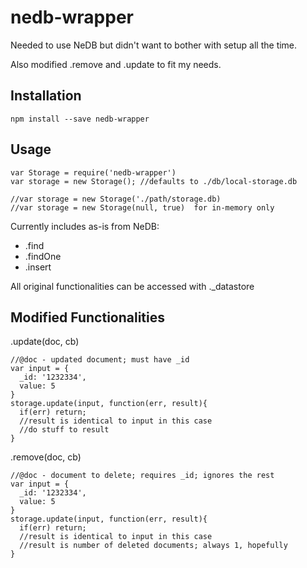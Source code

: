 # nedb-wrapper

Needed to use NeDB but didn't want to bother with setup all the time.

Also modified .remove and .update to fit my needs.

Installation
-----------
```
npm install --save nedb-wrapper
```

Usage
-----------
```
var Storage = require('nedb-wrapper')
var storage = new Storage(); //defaults to ./db/local-storage.db

//var storage = new Storage('./path/storage.db)
//var storage = new Storage(null, true)  for in-memory only
```

Currently includes as-is from NeDB:
* .find
* .findOne
* .insert

All original functionalities can be accessed with ._datastore

Modified Functionalities
-----------

.update(doc, cb)
```
//@doc - updated document; must have _id
var input = {
  _id: '1232334',
  value: 5
}
storage.update(input, function(err, result){
  if(err) return;
  //result is identical to input in this case
  //do stuff to result
}
```

.remove(doc, cb)
```
//@doc - document to delete; requires _id; ignores the rest
var input = {
  _id: '1232334',
  value: 5
}
storage.update(input, function(err, result){
  if(err) return;
  //result is identical to input in this case
  //result is number of deleted documents; always 1, hopefully
}
```